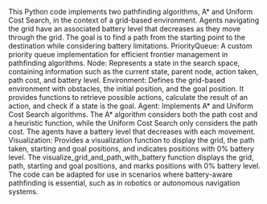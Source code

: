 This Python code implements two pathfinding algorithms, A* and Uniform Cost Search, in the context of a grid-based environment. 
Agents navigating the grid have an associated battery level that decreases as they move through the grid. The goal is to find a path from the starting point to the destination while considering battery limitations.
PriorityQueue:
A custom priority queue implementation for efficient frontier management in pathfinding algorithms.
Node:
Represents a state in the search space, containing information such as the current state, parent node, action taken, path cost, and battery level.
Environment:
Defines the grid-based environment with obstacles, the initial position, and the goal position. It provides functions to retrieve possible actions, calculate the result of an action, and check if a state is the goal.
Agent:
Implements A* and Uniform Cost Search algorithms. The A* algorithm considers both the path cost and a heuristic function, while the Uniform Cost Search only considers the path cost. The agents have a battery level that decreases with each movement.
Visualization:
Provides a visualization function to display the grid, the path taken, starting and goal positions, and indicates positions with 0% battery level.
The visualize_grid_and_path_with_battery function displays the grid, path, starting and goal positions, and marks positions with 0% battery level. 
The code can be adapted for use in scenarios where battery-aware pathfinding is essential, such as in robotics or autonomous navigation systems.
